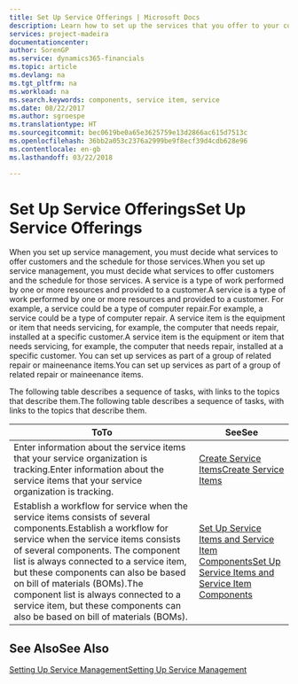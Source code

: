 ```yaml
---
title: Set Up Service Offerings | Microsoft Docs
description: Learn how to set up the services that you offer to your customers.
services: project-madeira
documentationcenter: 
author: SorenGP
ms.service: dynamics365-financials
ms.topic: article
ms.devlang: na
ms.tgt_pltfrm: na
ms.workload: na
ms.search.keywords: components, service item, service
ms.date: 08/22/2017
ms.author: sgroespe
ms.translationtype: HT
ms.sourcegitcommit: bec0619be0a65e3625759e13d2866ac615d7513c
ms.openlocfilehash: 36bb2a053c2376a2999be9f8ecf39d4cdb628e96
ms.contentlocale: en-gb
ms.lasthandoff: 03/22/2018

---
```


# <a name="set-up-service-offerings"></a><span data-ttu-id="995d6-103">Set Up Service Offerings</span><span class="sxs-lookup"><span data-stu-id="995d6-103">Set Up Service Offerings</span></span>
<span data-ttu-id="995d6-104">When you set up service management, you must decide what services to offer customers and the schedule for those services.</span><span class="sxs-lookup"><span data-stu-id="995d6-104">When you set up service management, you must decide what services to offer customers and the schedule for those services.</span></span> <span data-ttu-id="995d6-105">A service is a type of work performed by one or more resources and provided to a customer.</span><span class="sxs-lookup"><span data-stu-id="995d6-105">A service is a type of work performed by one or more resources and provided to a customer.</span></span> <span data-ttu-id="995d6-106">For example, a service could be a type of computer repair.</span><span class="sxs-lookup"><span data-stu-id="995d6-106">For example, a service could be a type of computer repair.</span></span> <span data-ttu-id="995d6-107">A service item is the equipment or item that needs servicing, for example, the computer that needs repair, installed at a specific customer.</span><span class="sxs-lookup"><span data-stu-id="995d6-107">A service item is the equipment or item that needs servicing, for example, the computer that needs repair, installed at a specific customer.</span></span> <span data-ttu-id="995d6-108">You can set up services as part of a group of related repair or maineenance items.</span><span class="sxs-lookup"><span data-stu-id="995d6-108">You can set up services as part of a group of related repair or maineenance items.</span></span>  
  
<span data-ttu-id="995d6-109">The following table describes a sequence of tasks, with links to the topics that describe them.</span><span class="sxs-lookup"><span data-stu-id="995d6-109">The following table describes a sequence of tasks, with links to the topics that describe them.</span></span>  
  
|<span data-ttu-id="995d6-110">**To**</span><span class="sxs-lookup"><span data-stu-id="995d6-110">**To**</span></span>|<span data-ttu-id="995d6-111">**See**</span><span class="sxs-lookup"><span data-stu-id="995d6-111">**See**</span></span>|  
|------------|-------------|  
|<span data-ttu-id="995d6-112">Enter information about the service items that your service organization is tracking.</span><span class="sxs-lookup"><span data-stu-id="995d6-112">Enter information about the service items that your service organization is tracking.</span></span>|[<span data-ttu-id="995d6-113">Create Service Items</span><span class="sxs-lookup"><span data-stu-id="995d6-113">Create Service Items</span></span>](service-how-to-create-service-items.md)|  
|<span data-ttu-id="995d6-114">Establish a workflow for service when the service items consists of several components.</span><span class="sxs-lookup"><span data-stu-id="995d6-114">Establish a workflow for service when the service items consists of several components.</span></span> <span data-ttu-id="995d6-115">The component list is always connected to a service item, but these components can also be based on bill of materials (BOMs).</span><span class="sxs-lookup"><span data-stu-id="995d6-115">The component list is always connected to a service item, but these components can also be based on bill of materials (BOMs).</span></span>|[<span data-ttu-id="995d6-116">Set Up Service Items and Service Item Components</span><span class="sxs-lookup"><span data-stu-id="995d6-116">Set Up Service Items and Service Item Components</span></span>](service-how-setup-service-items.md)|  
  
## <a name="see-also"></a><span data-ttu-id="995d6-117">See Also</span><span class="sxs-lookup"><span data-stu-id="995d6-117">See Also</span></span>  
[<span data-ttu-id="995d6-118">Setting Up Service Management</span><span class="sxs-lookup"><span data-stu-id="995d6-118">Setting Up Service Management</span></span>](service-setup-service.md)   
